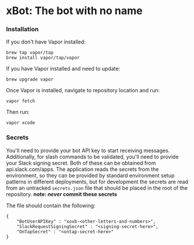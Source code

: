 # xBot: The bot with no name

### Installation

If you don't have Vapor installed:
```
brew tap vapor/tap
brew install vapor/tap/vapor
```

If you have Vapor installed and need to update:
```
brew upgrade vapor
```

Once Vapor is installed, navigate to repository location and run:
```
vapor fetch
```

Then run:
```
vapor xcode
```

### Secrets

You'll need to provide your bot API key to start receiving messages. Additionally, for slash commands to be validated, you'll need to provide your Slack signing secret. Both of these can be obtained from api.slack.com/apps. The application reads the secrets from the environment, so they can be provided by standard environment setup patterns in different deployments, but for development the secrets are read from an untracked `secrets.json` file that should be placed in the root of the repository. **note: _never_ commit these secrets**

The file should contain the following:

```
{
    "BotUserAPIKey" : "xoxb-<other-letters-and-numbers>",
    "SlackRequestSigningSecret" : "<signing-secret-here>",
    "OnTapSecret" : "<ontap-secret-here>"
}
```
